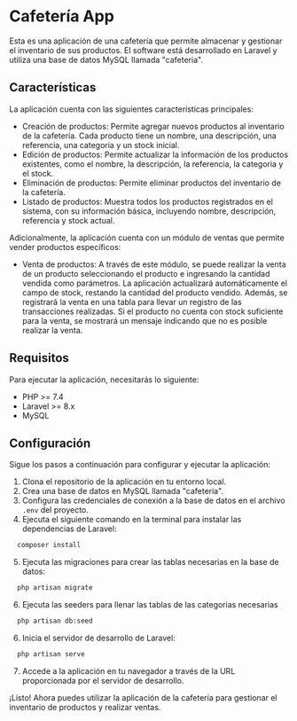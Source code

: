 # Cafetería App

Esta es una aplicación de una cafetería que permite almacenar y gestionar el inventario de sus productos. El software está desarrollado en Laravel y utiliza una base de datos MySQL llamada "cafeteria".

## Características

La aplicación cuenta con las siguientes características principales:

- Creación de productos: Permite agregar nuevos productos al inventario de la cafetería. Cada producto tiene un nombre, una descripción, una referencia, una categoria y un stock inicial.
- Edición de productos: Permite actualizar la información de los productos existentes, como el nombre, la descripción, la referencia, la categoria y el stock.
- Eliminación de productos: Permite eliminar productos del inventario de la cafetería.
- Listado de productos: Muestra todos los productos registrados en el sistema, con su información básica, incluyendo nombre, descripción, referencia y stock actual.

Adicionalmente, la aplicación cuenta con un módulo de ventas que permite vender productos específicos:

- Venta de productos: A través de este módulo, se puede realizar la venta de un producto seleccionando el producto e ingresando la cantidad vendida como parámetros. La aplicación actualizará automáticamente el campo de stock, restando la cantidad del producto vendido. Además, se registrará la venta en una tabla para llevar un registro de las transacciones realizadas. Si el producto no cuenta con stock suficiente para la venta, se mostrará un mensaje indicando que no es posible realizar la venta.

## Requisitos

Para ejecutar la aplicación, necesitarás lo siguiente:

- PHP >= 7.4
- Laravel >= 8.x
- MySQL

## Configuración

Sigue los pasos a continuación para configurar y ejecutar la aplicación:

1. Clona el repositorio de la aplicación en tu entorno local.
2. Crea una base de datos en MySQL llamada "cafeteria".
3. Configura las credenciales de conexión a la base de datos en el archivo `.env` del proyecto.
4. Ejecuta el siguiente comando en la terminal para instalar las dependencias de Laravel:

```bash
  composer install
```

5. Ejecuta las migraciones para crear las tablas necesarias en la base de datos:

```bash
  php artisan migrate
```
6. Ejecuta las seeders para llenar las tablas de las categorias necesarias
```bash
  php artisan db:seed
```

6. Inicia el servidor de desarrollo de Laravel:
```bash
  php artisan serve
```

7. Accede a la aplicación en tu navegador a través de la URL proporcionada por el servidor de desarrollo.

¡Listo! Ahora puedes utilizar la aplicación de la cafetería para gestionar el inventario de productos y realizar ventas.
